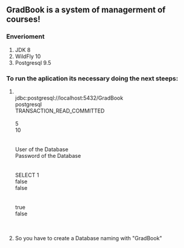 <h2>GradBook is a system of managerment of courses!</h2>

<h3>Enverioment</h3>
<ol>
	<li>JDK 8</li>
	<li>WildFly 10</li>
	<li>Postgresql 9.5</li>
</ol>

<h3>To run the aplication its necessary doing the next steeps:</h3>
<ol>
<li>

<p> 
   <datasource jta="true" jndi-name="java:jboss/datasources/GradBookDS" pool-name="GradBookDS" enabled="true" use-java-context="true"></datasource></br>
        <connection-url>jdbc:postgresql://localhost:5432/GradBook</connection-url></br>
        <driver>postgresql</driver></br>
        <transaction-isolation>TRANSACTION_READ_COMMITTED</transaction-isolation></br>
        <pool></br>
                <min-pool-size>5</min-pool-size></br>
                <max-pool-size>10</max-pool-size></br>
        </pool></br>
        <security></br>
                <user-name>User of the Database</user-name></br>
                <password>Password of the Database</password></br>
        </security></br>
        <validation></br>
                <check-valid-connection-sql>SELECT 1</check-valid-connection-sql></br>
                <validate-on-match>false</validate-on-match></br>
                <background-validation>false</background-validation></br>
        </validation></br>
        <statement></br>
                <track-statements>true</track-statements></br>
                <share-prepared-statements>false</share-prepared-statements></br>
        </statement></br>
    </datasource></br>
</p>
</li>
<li>
	<p>So you have to create a Database naming with "GradBook" </p>
</li>
</ol>